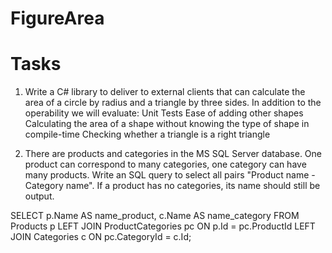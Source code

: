 # FigureArea
# Tasks
1) Write a C# library to deliver to external clients that can calculate the area of a circle by radius and a triangle by three sides. In addition to the operability we will evaluate:
Unit Tests
Ease of adding other shapes
Calculating the area of a shape without knowing the type of shape in compile-time
Checking whether a triangle is a right triangle

2) There are products and categories in the MS SQL Server database. One product can correspond to many categories, one category can have many products. Write an SQL query to select all pairs "Product name - Category name". If a product has no categories, its name should still be output.

SELECT 
	p.Name AS name_product, 
	c.Name AS name_category
FROM Products p
	LEFT JOIN ProductCategories pc ON p.Id = pc.ProductId
	LEFT JOIN Categories c ON pc.CategoryId = c.Id;
